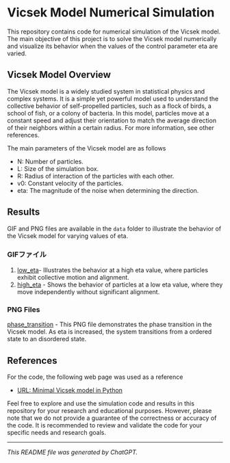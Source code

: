 # Vicsek Model Numerical Simulation

This repository contains code for numerical simulation of the Vicsek model. 
The main objective of this project is to solve the Vicsek model numerically 
and visualize its behavior when the values of the control parameter eta are varied.

## Vicsek Model Overview

The Vicsek model is a widely studied system in statistical physics and complex systems. 
It is a simple yet powerful model used to understand the collective behavior of self-propelled particles, 
such as a flock of birds, a school of fish, or a colony of bacteria. 
In this model, particles move at a constant speed and adjust their orientation to match the average direction of their neighbors within a certain radius.
For more information, see other references.

The main parameters of the Vicsek model are as follows
- N: Number of particles.
- L: Size of the simulation box.
- R: Radius of interaction of the particles with each other.
- v0: Constant velocity of the particles.
- eta: The magnitude of the noise when determining the direction.

## Results

GIF and PNG files are available in the `data` folder to illustrate the behavior of the Vicsek model for varying values of eta.

### GIFファイル

1. [low_eta](data/eta=0.1.gif)- Illustrates the behavior at a high eta value, where particles exhibit collective motion and alignment.
2. [high_eta](data/eta=1.0.gif) - Shows the behavior of particles at a low eta value, where they move independently without significant alignment.

### PNG Files

[phase_transition](data/PhaseTransiton.png) - This PNG file demonstrates the phase transition in the Vicsek model.
As eta is increased, the system transitions from a ordered state to an disordered  state.

## References
For the code, the following web page was used as a reference
- [URL: Minimal Vicsek model in Python](https://francescoturci.net/2020/06/19/minimal-vicsek-model-in-python/)

Feel free to explore and use the simulation code and results in this repository for your research and educational purposes. 
However, please note that we do not provide a guarantee of the correctness or accuracy of the code. 
It is recommended to review and validate the code for your specific needs and research goals.

---

*This README file was generated by ChatGPT.*
